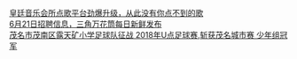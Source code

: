   
[皇廷音乐会所点歌平台劲爆升级，从此没有你点不到的歌](http://www.dianyue.me/archives/038/a3xoqnw1o1b6ixtd/)  
[6月21日招聘信息，三角万花筒每日新鲜发布](http://www.dianyue.me/archives/206/50b35v62vqgrjgnz/)  
[茂名市茂南区露天矿小学足球队征战 2018年U点足球赛,斩获茂名城市赛 少年组冠军](http://www.dianyue.me/archives/239/p7mlzkh9nklz1m37/)